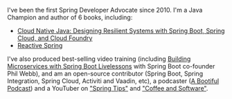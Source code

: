 I've been the first Spring Developer Advocate since 2010. I'm a Java Champion and author of 6 books, including:

- [Cloud Native Java: Designing Resilient Systems with Spring Boot, Spring Cloud, and Cloud Foundry](https://www.amazon.com/Cloud-Native-Java-Designing-Resilient/dp/1449374646)
- [Reactive Spring](https://www.safaribooksonline.com/library/view/building-microservices-with/9780134192468/)

I've also produced best-selling video training (including [Building Microservices with Spring Boot Livelessons](https://www.safaribooksonline.com/library/view/building-microservices-with/9780134192468/) with Spring Boot co-founder Phil Webb), and am an open-source contributor (Spring Boot, Spring Integration, Spring Cloud, Activiti and Vaadin, etc), a podcaster ([A Bootiful Podcast](http://bootifulpodcast.fm/)) and a YouTuber on ["Spring Tips"](http://bit.ly/spring-tips-playlist) and ["Coffee and Software"](https://www.youtube.com/@coffeesoftware).
